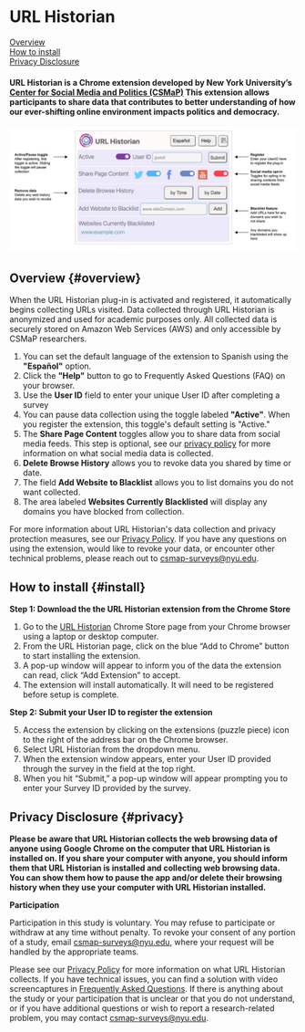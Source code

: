 # URL Historian
[Overview](#overview)<br>
[How to install](#install)<br>
[Privacy Disclosure](#privacy)<br>




#### URL Historian is a Chrome extension developed by New York University’s <a href="https://csmapnyu.org/">Center for Social Media and Politics (CSMaP)</a> This extension allows participants to share data that contributes to better understanding of how our ever-shifting online environment impacts politics and democracy.

![Annotated screencapture](images/url_historian-marked-up.png)

## Overview {#overview}
When the URL Historian plug-in is activated and registered, it automatically begins collecting URLs visited. Data collected through URL Historian is anonymized and used for academic purposes only. All collected data is securely stored on Amazon Web Services (AWS) and only accessible by CSMaP researchers. 
1. You can set the default language of the extension to Spanish using the **"Español"** option.
2. Click the **"Help"** button to go to Frequently Asked Questions (FAQ) on your browser.
3. Use the **User ID** field to enter your unique User ID after completing a survey
4. You can pause data collection using the toggle labeled **"Active"**. When you register the extension, this toggle's default setting is "Active."
5. The **Share Page Content** toggles allow you to share data from social media feeds. This step is optional, see our <a href="https://www.csmapsurveys.org/csmap_privacy_policy.html">privacy policy</a> for more information on what social media data is collected.
6. **Delete Browse History** allows you to revoke data you shared by time or date.
7. The field **Add Website to Blacklist** allows you to list domains you do not want collected. 
8. The area labeled **Websites Currently Blacklisted** will display any domains you have blocked from collection.

For more information about URL Historian's data collection and privacy protection measures, see our <a href="https://www.csmapsurveys.org/csmap_privacy_policy.html">Privacy Policy</a>. If you have any questions on using the extension, would like to revoke your data, or encounter other technical problems, please reach out to <a href="mailto:csmap@nyu.edu">csmap-surveys@nyu.edu</a>.

	
## How to install {#install}

**Step 1: Download the the URL Historian extension from the Chrome Store**

1. Go to the <a href="https://chrome.google.com/webstore/detail/url-historian/imdfbahhoamgbblienjdoeafphlngdim/related?hl=en">URL Historian</a> Chrome Store page from your Chrome browser using a laptop or desktop computer.
2. From the URL Historian page, click on the blue “Add to Chrome” button to start installing the extension.
3. A pop-up window will appear to inform you of the data the extension can read, click “Add Extension” to accept.
4. The extension will install automatically. It will need to be registered before setup is complete. 

**Step 2: Submit your User ID to register the extension**

5. Access the extension by clicking on the extensions (puzzle piece) icon to the right of the address bar on the Chrome browser. 
6. Select URL Historian from the dropdown menu.
7. When the extension window appears, enter your User ID provided through the survey in the field at the top right. 
8. When you hit “Submit,” a pop-up window will appear prompting you to enter your Survey ID provided by the survey.

## Privacy Disclosure {#privacy}
**Please be aware that URL Historian collects the web browsing data of anyone using Google Chrome on the computer that URL Historian is installed on. If you share your computer with anyone, you should inform them that URL Historian is installed and collecting web browsing data. You can show them how to pause the app and/or delete their browsing history when they use your computer with URL Historian installed.**

**Participation**

Participation in this study is voluntary. You may refuse to participate or withdraw at any time without penalty. To revoke your consent of any portion of a study, email <a href="mailto:csmap-surveys@nyu.edu">csmap-surveys@nyu.edu</a>, where your request will be handled by the appropriate teams. 

Please see our <a href="https://www.csmapsurveys.org/csmap_privacy_policy.html">Privacy Policy</a> for more information on what URL Historian collects. If you have technical issues, you can find a solution with video screencaptures in <a href="https://www.csmapsurveys.org/url_historian_help.html">Frequently Asked Questions</a>. If there is anything about the study or your participation that is unclear or that you do not understand, or if you have additional questions or wish to report a research-related problem, you may contact <a href="mailto:csmap-surveys@nyu.edu">csmap-surveys@nyu.edu</a>.
	
	
	
